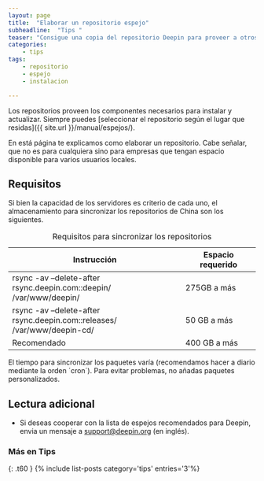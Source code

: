 ```yaml
---
layout: page
title:  "Elaborar un repositorio espejo"
subheadline:  "Tips "
teaser: "Consigue una copia del repositorio Deepin para proveer a otros usuarios"
categories:
    - tips
tags:
    - repositorio
    - espejo
    - instalacion

---
```

Los repositorios proveen los componentes necesarios para instalar y actualizar. Siempre puedes [seleccionar el repositorio según el lugar que residas]({{ site.url }}/manual/espejos/).

En está página te explicamos como elaborar un repositorio. Cabe señalar, que no es para cualquiera sino para empresas que tengan espacio disponible para varios usuarios locales.

## Requisitos
Si bien la capacidad de los servidores es criterio de cada uno, el almacenamiento para sincronizar los repositorios de China son los siguientes.

<table>
  <caption>Requisitos para sincronizar los repositorios</caption>
  <colgroup>
    <col span="1" style="width: 70%;">
    <col span="1" style="width: 30%;">
      </colgroup>
  <thead>
    <tr>
      <th>Instrucción</th>
      <th>Espacio requerido</th>
    </tr>
  </thead>
  <tbody>
    <tr>
      <td>rsync -av –delete-after rsync.deepin.com::deepin/ /var/www/deepin/</td>
      <td>275GB a más</td>
    </tr>
    <tr>
      <td>rsync -av –delete-after rsync.deepin.com::releases/ /var/www/deepin-cd/</td>
      <td>50 GB a más</td>
    </tr>
    <tr>
      <td>Recomendado</td>
      <td>400 GB a más</td>
    </tr>
  </tbody>
</table>

El tiempo para sincronizar los paquetes varía (recomendamos hacer a diario mediante la orden ´cron´). Para evitar problemas, no añadas paquetes personalizados.

## Lectura adicional

* Si deseas cooperar con la lista de espejos recomendados para Deepin, envia un mensaje a support@deepin.org (en inglés).

### Más en Tips
{: .t60 }
{% include list-posts category='tips' entries='3'%}

